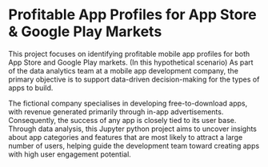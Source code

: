 # Profitable App Profiles for App Store & Google Play Markets

This project focuses on identifying profitable mobile app profiles for both App Store and Google Play markets. (In this hypothetical scenario) As part of the data analytics team at a mobile app development company, the primary objective is to support data-driven decision-making for the types of apps to build.

The fictional company specialises in developing free-to-download apps, with revenue generated primarily through in-app advertisements. Consequently, the success of any app is closely tied to its user base. Through data analysis, this Jupyter python project aims to uncover insights about app categories and features that are most likely to attract a large number of users, helping guide the development team toward creating apps with high user engagement potential.
